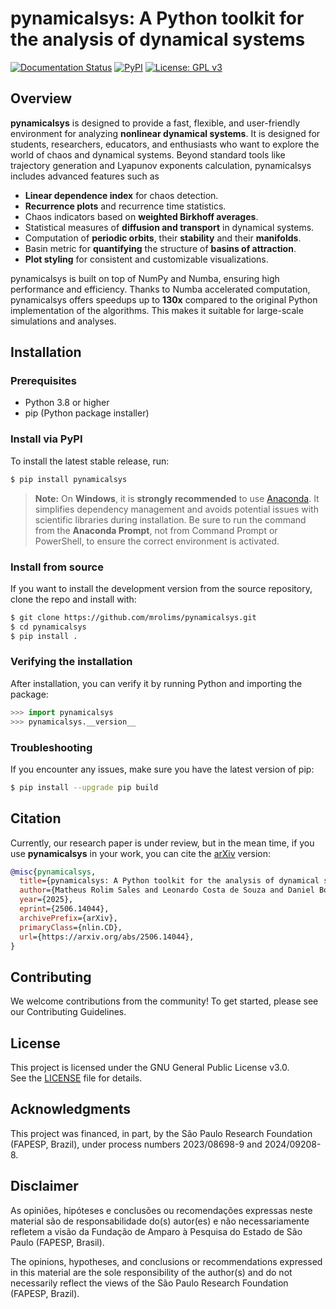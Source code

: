 # pynamicalsys: A Python toolkit for the analysis of dynamical systems

[![Documentation Status](https://readthedocs.org/projects/pynamicalsys/badge/?version=latest)](https://pynamicalsys.readthedocs.io/en/latest/)
[![PyPI](https://img.shields.io/pypi/v/pynamicalsys.svg)](https://pypi.org/project/pynamicalsys/)
[![License: GPL v3](https://img.shields.io/badge/License-GPLv3-blue.svg)](https://www.gnu.org/licenses/gpl-3.0)

## Overview

**pynamicalsys** is designed to provide a fast, flexible, and user-friendly environment for analyzing **nonlinear dynamical systems**. It is designed for students, researchers, educators, and enthusiasts who want to explore the world of chaos and dynamical systems. Beyond standard tools like trajectory generation and Lyapunov exponents calculation, pynamicalsys includes advanced features such as

-   **Linear dependence index** for chaos detection.
-   **Recurrence plots** and recurrence time statistics.
-   Chaos indicators based on **weighted Birkhoff averages**.
-   Statistical measures of **diffusion and transport** in dynamical systems.
-   Computation of **periodic orbits**, their **stability** and their **manifolds**.
-   Basin metric for **quantifying** the structure of **basins of attraction**.
-   **Plot styling** for consistent and customizable visualizations.

pynamicalsys is built on top of NumPy and Numba, ensuring high performance and efficiency. Thanks to Numba accelerated computation, pynamicalsys offers speedups up to **130x** compared to the original Python implementation of the algorithms. This makes it suitable for large-scale simulations and analyses.

## Installation

### Prerequisites

-   Python 3.8 or higher
-   pip (Python package installer)

### Install via PyPI

To install the latest stable release, run:

```bash
$ pip install pynamicalsys
```

> **Note:** On **Windows**, it is **strongly recommended** to use [Anaconda](https://www.anaconda.com). It simplifies dependency management and avoids potential issues with scientific libraries during installation. Be sure to run the command from the **Anaconda Prompt**, not from Command Prompt or PowerShell, to ensure the correct environment is activated.


### Install from source

If you want to install the development version from the source repository, clone the repo and install with:

```bash
$ git clone https://github.com/mrolims/pynamicalsys.git
$ cd pynamicalsys
$ pip install .
```

### Verifying the installation

After installation, you can verify it by running Python and importing the package:

```python
>>> import pynamicalsys
>>> pynamicalsys.__version__
```

### Troubleshooting

If you encounter any issues, make sure you have the latest version of pip:

```bash
$ pip install --upgrade pip build
```

## Citation

Currently, our research paper is under review, but in the mean time, if you use **pynamicalsys** in your work, you can cite the [arXiv](https://arxiv.org/abs/2506.14044) version:

```bibtex
@misc{pynamicalsys,
  title={pynamicalsys: A Python toolkit for the analysis of dynamical systems}, 
  author={Matheus Rolim Sales and Leonardo Costa de Souza and Daniel Borin and Michele Mugnaine and José Danilo Szezech Jr. and Ricardo Luiz Viana and Iberê Luiz Caldas and Edson Denis Leonel and Chris G. Antonopoulos},
  year={2025},
  eprint={2506.14044},
  archivePrefix={arXiv},
  primaryClass={nlin.CD},
  url={https://arxiv.org/abs/2506.14044}, 
}
```

## Contributing

We welcome contributions from the community! To get started, please see our Contributing Guidelines.

## License

This project is licensed under the GNU General Public License v3.0.  
See the [LICENSE](./LICENSE) file for details.

## Acknowledgments

This project was financed, in part, by the São Paulo Research Foundation (FAPESP, Brazil), under process numbers 2023/08698-9 and 2024/09208-8.

## Disclaimer

As opiniões, hipóteses e conclusões ou recomendações expressas neste material são de responsabilidade do(s) autor(es) e não necessariamente refletem a visão da Fundação de Amparo à Pesquisa do Estado de São Paulo (FAPESP, Brasil).

The opinions, hypotheses, and conclusions or recommendations expressed in this material are the sole responsibility of the author(s) and do not necessarily reflect the views of the São Paulo Research Foundation (FAPESP, Brazil).
